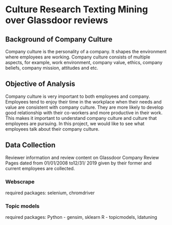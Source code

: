 # Culture Research Texting Mining over Glassdoor reviews
## Background of Company Culture
Company culture is the personality of a company. It shapes the environment where employees are working. Company culture consists of multiple aspects, for example, work environment, company value, ethics, company beliefs, company mission, attitudes and etc.
## Objective of Analysis
Company culture is very important to both employees and company. Employees tend to enjoy their time in the workplace when their needs and value are consistent with company culture. They are more likely to develop good relationship with their co-workers and more productive in their work. This makes it important to understand company culture and culture that employees are pursuing. In this project, we would like to see what employees talk about their company culture.
## Data Collection
Reviewer information and review content on Glassdoor Company Review Pages dated from 01/01/2008 to12/31/ 2019 given by their former and current employees are collected.
### Webscrape 
required packages: selenium, chromdriver
### Topic models
required packages: 
      Python - gensim, sklearn
      R - topicmodels, ldatuning
